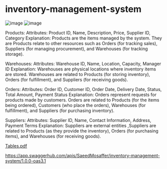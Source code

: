 # inventory-management-system
![image](https://github.com/saeedmosaffer/inventory-management-system/assets/132621749/d637cf43-1544-4518-886f-cac015836533)
![image](https://github.com/saeedmosaffer/inventory-management-system/assets/132621749/a5daae28-8c12-4d51-b45e-019e6ce34a2a)

Products:
Attributes: Product ID, Name, Description, Price, Supplier ID, Category
Explanation: Products are the items managed by the system. They are Products relate to other resources such as Orders (for tracking sales), Suppliers (for managing procurement), and Warehouses (for tracking storage).

Warehouses:
Attributes: Warehouse ID, Name, Location, Capacity, Manager ID
Explanation: Warehouses are physical locations where inventory items are stored.  Warehouses are related to Products (for storing inventory), Orders (for fulfillment), and Suppliers (for receiving goods).

Orders:
Attributes: Order ID, Customer ID, Order Date, Delivery Date, Status, Total Amount, Payment Status
Explanation: Orders represent requests for products made by customers. Orders are related to Products (for the items being ordered), Customers (who place the orders), Warehouses (for fulfillment), and Suppliers (for purchasing inventory).

Suppliers:
Attributes: Supplier ID, Name, Contact Information, Address, Payment Terms
Explanation: Suppliers are external entities ,Suppliers are related to Products (as they provide the inventory), Orders (for purchasing items), and Warehouses (for receiving goods).

[Tables.pdf](https://github.com/saeedmosaffer/inventory-management-system/files/14899315/Tables.pdf)

https://app.swaggerhub.com/apis/SaeedMosaffer/inventory-management-system/1.0.0-oas3.1
